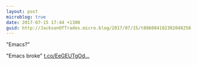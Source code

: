 ```yaml
---
layout: post
microblog: true
date: 2017-07-15 17:44 +1300
guid: http://JacksonOfTrades.micro.blog/2017/07/15/t886084102302048256.html
---
```

"Emacs?"

"Emacs broke" [t.co/EeGEUTgOd...](https://t.co/EeGEUTgOdg)
